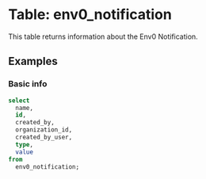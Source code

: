 # Table: env0_notification

This table returns information about the Env0 Notification.

## Examples

### Basic info

```sql
select
  name,
  id,
  created_by,
  organization_id,
  created_by_user,
  type,
  value
from
  env0_notification;
```
